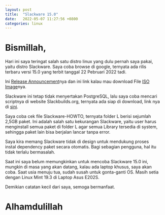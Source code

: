 ```yaml
---
layout: post
title:  "Slackware 15.0"
date:   2022-05-07 11:27:56 +0800
categories: linux
---
```


# Bismillah,

Hari ini saya teringat salah satu distro linux yang dulu pernah saya pakai, yaitu
distro Slackware. Saya coba browse di google, ternyata ada rilis terbaru versi 15.0
yang terbit tanggal 22 Pebruari 2022 tadi.

Ini [Release Announcement](http://www.slackware.com/announce/15.0.php)nya dan ini link kalau mau download File
[ISO Image](https://mirrors.slackware.com/slackware/slackware-iso/slackware64-15.0-iso/)nya.

Slackware ini tetap tidak menyertakan PostgreSQL, lalu saya coba mencari scriptnya di website
Slackbuilds.org, ternyata ada siap di download, link nya di 
[sini](https://slackbuilds.org/repository/15.0/system/postgresql/).

Saya coba cek file Slackware-HOWTO, ternyata folder L berisi sejumlah 2,5GB paket. Ini adalah
salah satu kekurangan Slackware, yaitu user harus menginstall semua paket di folder L agar
semua Library tersedia di system, sehingga paket lain bisa berjalan lancar tanpa error. 

Saya kira memang Slackware tidak di design untuk mendukung proses instal dependency paket secara otomatis.
Bagi sebagian pengguna, hal itu tidak terlalu bermasalah.

Saat ini saya belum memungkinkan untuk mencoba Slackware 15.0 ini, mungkin di masa yang akan datang,
kalau ada laptop khusus, saya akan coba. Saat usia menuju tua, sudah susah untuk gonta-ganti OS. Masih setia dengan
Linux Mint 19.3 di Laptop Asus E202S.

Demikian catatan kecil dari saya, semoga bermanfaat.

# Alhamdulillah
